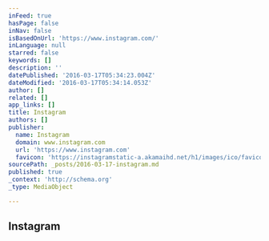 ```yaml
---
inFeed: true
hasPage: false
inNav: false
isBasedOnUrl: 'https://www.instagram.com/'
inLanguage: null
starred: false
keywords: []
description: ''
datePublished: '2016-03-17T05:34:23.004Z'
dateModified: '2016-03-17T05:34:14.053Z'
author: []
related: []
app_links: []
title: Instagram
authors: []
publisher:
  name: Instagram
  domain: www.instagram.com
  url: 'https://www.instagram.com'
  favicon: 'https://instagramstatic-a.akamaihd.net/h1/images/ico/favicon.ico/7cdab0872b15.ico'
sourcePath: _posts/2016-03-17-instagram.md
published: true
_context: 'http://schema.org'
_type: MediaObject

---
```

<article style=""><h1>Instagram</h1></article>